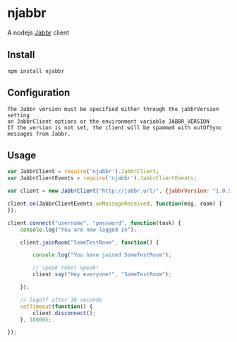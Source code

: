 # njabbr

A nodejs [Jabbr](https://github.com/davidfowl/JabbR) client

## Install

    npm install njabbr

## Configuration

    The Jabbr version must be specified either through the jabbrVersion setting
    on JabbrClient options or the environment variable JABBR_VERSION
    If the version is not set, the client will be spammed with outOfSync
    messages from Jabbr.


## Usage

```javascript
var JabbrClient = require('njabbr').JabbrClient;
var JabbrClientEvents = require('njabbr').JabbrClientEvents;

var client = new JabbrClient("http://jabbr.url/", {jabbrVersion: "1.0.5420.15349"});

client.on(JabbrClientEvents.onMessageReceived, function(msg, room) {
});

client.connect("username", "password", function(task) {
    console.log("You are now logged in");

    client.joinRoom("SomeTestRoom", function() {

        console.log("You have joined SomeTestRoom");        

        // speak robot speak!
        client.say("Hey everyone!", "SomeTestRoom");

    });

    // logoff after 10 seconds
    setTimeout(function() {
        client.disconnect();
    }, 10000);

});
```
